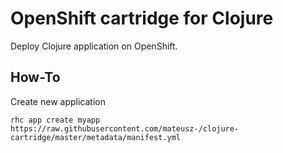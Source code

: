 # OpenShift cartridge for Clojure

Deploy Clojure application on OpenShift.

## How-To

Create new application

```
rhc app create myapp https://raw.githubusercontent.com/mateusz-/clojure-cartridge/master/metadata/manifest.yml 
```
